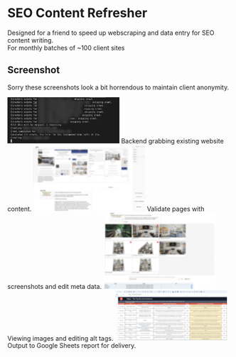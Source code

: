 # SEO Content Refresher
Designed for a friend to speed up webscraping and data entry for SEO content writing.  
For monthly batches of ~100 client sites

## Screenshot
Sorry these screenshots look a bit horrendous to maintain client anonymity.

<img src="./-DevLog/scraper.png" alt="Scraper" width="50%"/>
Backend grabbing existing website content.
<img src="./-DevLog/onpagescreen.png" alt="onPage" width="50%"/>
Validate pages with screenshots and edit meta data.
<img src="./-DevLog/altimages2.png" alt="aImages" width="50%"/>
Viewing images and editing alt tags.
<img src="./-DevLog/sheets.png" alt="Sheets" width="50%"/>
Output to Google Sheets report for delivery.
